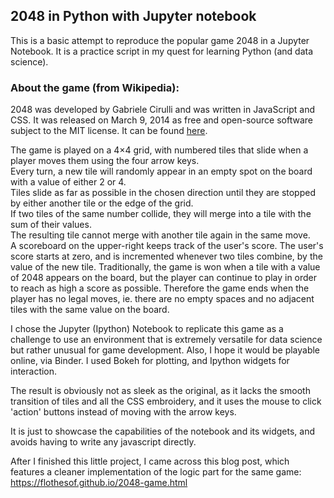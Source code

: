## 2048 in Python with Jupyter notebook
This is a basic attempt to reproduce the popular game 2048 in a Jupyter Notebook. It is a practice script in my
quest for learning Python (and data science).

### About the game (from Wikipedia):
2048 was developed by Gabriele Cirulli and was written in JavaScript and CSS. It was released on March 9, 2014 as free
and open-source software subject to the MIT license. It can be found [here](http://2048game.com/).

The game is played on a 4×4 grid, with numbered tiles that slide when a player moves them using the four arrow keys.<br>
Every turn, a new tile will randomly appear in an empty spot on the board with a value of either 2 or 4.<br>
Tiles slide as far as possible in the chosen direction until they are stopped by either another tile or the edge of
the grid.<br>
If two tiles of the same number collide, they will merge into a tile with the sum of their values.<br>
The resulting tile cannot merge with another tile again in the same move.<br>
A scoreboard on the upper-right keeps track of the user's score. The user's score starts at zero, and is incremented whenever two tiles combine, by the value of the
new tile. Traditionally, the game is won when a tile with a value of 2048 appears on the board, but the player can
continue to play in order to reach as high a score as possible. Therefore the game ends when the player has no
legal moves, ie. there are no empty spaces and no adjacent tiles with the same value on the board.


I chose the Jupyter (Ipython) Notebook to replicate this game as a challenge to use an environment that is
extremely versatile for data science but rather unusual for game development. Also, I hope it would be playable
online, via Binder. I used Bokeh for plotting, and Ipython widgets for interaction.

The result is obviously not as sleek as the original, as it lacks the smooth transition of tiles and all the CSS
embroidery, and it uses the mouse to click 'action' buttons instead of moving with the arrow keys.

It is just to showcase the capabilities of the notebook and its widgets, and avoids having to write any javascript
directly.

After I finished this little project, I came across this blog post, which features a cleaner implementation of
the logic part for the same game:
https://flothesof.github.io/2048-game.html
